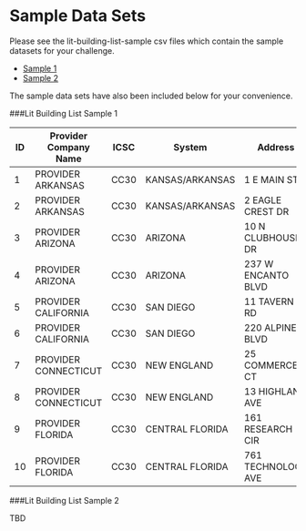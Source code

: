 # Sample Data Sets

Please see the lit-building-list-sample csv files which contain the sample datasets for your challenge. 

 - [Sample 1](lit-building-list-sample1.csv)
 - [Sample 2](lit-building-list-sample2.csv)

The sample data sets have also been included below for your convenience.

###Lit Building List Sample 1

| ID | Provider Company Name | ICSC | System | Address | Street Number | Prefix | Street Name | Street Type | Suffix | BLDG | City | State | Zip Code | BLDG CLLI | Latitude | Longitude | Horizontal Coordinate | Vertical Coordinate | LATA | 10-100M Ethernet | 1G Ethernet | 10G Ethernet | 40G Ethernet | 100G Ethernet | Site Type |
| --- | --------------------- | ---- | -------- | ------- | ------------- | ------ | ------------ | ----------- | ------- | ---- | ------ | ----- | -------- | ---------- | -------- | ---------- | --------------------- | ------------------- | ----- | ---------------- | ------------ | ------------ | ------------- | -------------- | --------- |
| 1 | PROVIDER ARKANSAS | CC30 | KANSAS/ARKANSAS | 1 E MAIN ST | 1 | E | MAIN | ST | | | ALMA | AR | 72921 | ALMAAR06 | 45.476725 | -84.219442 | 3811 | 7709 | 526 | Y | Y | Y | Y | Y | CUSTOMER |
| 2 | PROVIDER ARKANSAS | CC30 | KANSAS/ARKANSAS | 2 EAGLE CREST DR | 2 |  | EAGLE CREST | DR | | | ALMA | AR | 72921 | ALMAARCS | 45.496387 | -84.180275 | 3816 | 7703 | 526 | Y | Y | Y | Y | Y | CUSTOMER |
| 3 | PROVIDER ARIZONA | CC30 | ARIZONA | 10 N CLUBHOUSE DR | 10 | N | CLUBHOUSE | DR | | | AVONDALE | AZ | 85323 | AVDLAZIO | 43.445793 | -102.318094 | 6781 | 9134 | 666 | Y | N | Y | Y | Y | CUSTOMER |
| 4 | PROVIDER ARIZONA | CC30 | ARIZONA | 237 W ENCANTO BLVD | 237 | W | ENCANTO | BLVD | | | AVONDALE | AZ | 85323 | AVDLAZFY | 43.471806 | -102.278672 | 6775 | 9126 | 666 | Y | Y | Y | Y | Y | CUSTOMER |
| 5 | PROVIDER CALIFORNIA | CC30 | SAN DIEGO | 11 TAVERN RD | 11 | | TAVERN | RD | | | ALPINE | CA | 91901 | ALPICA13 | 42.841147 | -106.783753 | 7558 | 9420 | 732 | Y | ICB | Y | Y | Y | CUSTOMER |
| 6 | PROVIDER CALIFORNIA | CC30 | SAN DIEGO | 220 ALPINE BLVD | 220 | | ALPINE | BLVD | | | ALPINE | CA | 91901 | ALPICA07 | 42.836968 | -106.768827 | 7555 | 9421 | 732 | N | ICB | N | N | N | CUSTOMER |
| 7 | PROVIDER CONNECTICUT | CC30 | NEW ENGLAND | 25 COMMERCE CT | 25 | | COMMERCE | CT | | | CHESHIRE | CT | 6410 | CHSHCTBF | 51.541326 | -62.894648 | 1360 | 4738 | 920 | Y | Y | Y | Y | Y | CUSTOMER |
| 8 | PROVIDER CONNECTICUT | CC30 | NEW ENGLAND | 13 HIGHLAND AVE | 13 | | HIGHLAND | AVE | | | CHESHIRE | CT | 6410 | CHSHCT01 | 51.502478 | -62.900484 | 1356 | 4745 | 920 | Y | Y | Y | Y | Y | COLO |
| 9 | PROVIDER FLORIDA | CC30 | CENTRAL FLORIDA | 161 RESEARCH CIR | 161 | | RESEARCH | CIR | | | ALACHUA | FL | 32615 | ALCHFL16 | 39.782695 | -72.471673 | 1338 | 7819 | 452 | Y | ICB | Y | Y | Y | CUSTOMER |
| 10 | PROVIDER FLORIDA | CC30 | CENTRAL FLORIDA | 761 TECHNOLOGY AVE | 761 | | TECHNOLOGY | AVE | | | ALACHUA | FL | 32615 | ALCHFLAZ | 39.781641 | -72.475283 | 1338 | 7820 | 452 | Y | ICB | Y | Y | Y | CUSTOMER |

###Lit Building List Sample 2

TBD
